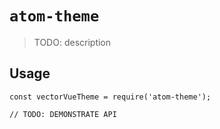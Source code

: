 # `atom-theme`

> TODO: description

## Usage

```
const vectorVueTheme = require('atom-theme');

// TODO: DEMONSTRATE API
```
